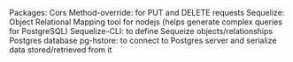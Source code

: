 Packages:
Cors
Method-override: for PUT and DELETE requests
Sequelize: Object Relational Mapping tool for nodejs
(helps generate complex queries for PostgreSQL)
Sequelize-CLI: to define Sequeize objects/relationships
Postgres database
pg-hstore: to connect to Postgres server and serialize data stored/retrieved from it 

